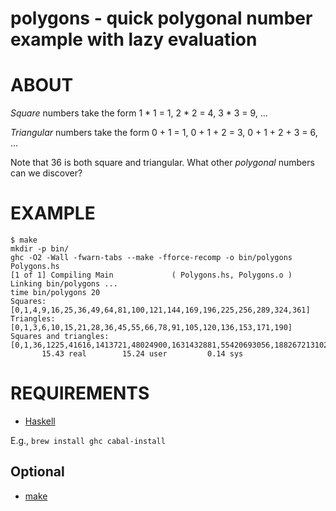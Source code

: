 # polygons - quick polygonal number example with lazy evaluation

# ABOUT

*Square* numbers take the form 1 * 1 = 1, 2 * 2 = 4, 3 * 3 = 9, ...

*Triangular* numbers take the form 0 + 1 = 1, 0 + 1 + 2 = 3, 0 + 1 + 2 + 3 = 6, ...

Note that 36 is both square and triangular. What other *polygonal* numbers can we discover?

# EXAMPLE

```
$ make
mkdir -p bin/
ghc -O2 -Wall -fwarn-tabs --make -fforce-recomp -o bin/polygons Polygons.hs
[1 of 1] Compiling Main             ( Polygons.hs, Polygons.o )
Linking bin/polygons ...
time bin/polygons 20
Squares: [0,1,4,9,16,25,36,49,64,81,100,121,144,169,196,225,256,289,324,361]
Triangles: [0,1,3,6,10,15,21,28,36,45,55,66,78,91,105,120,136,153,171,190]
Squares and triangles: [0,1,36,1225,41616,1413721,48024900,1631432881,55420693056,1882672131025,63955431761796,2172602007770041,7263325169820736,8690408031080164,10245401755863184,17380816062160329,19553418069930369,29053300679282944,31843510970040004,34761632124320656]
       15.43 real        15.24 user         0.14 sys
```

# REQUIREMENTS

* [Haskell](https://www.haskell.org/)

E.g., `brew install ghc cabal-install`

## Optional

* [make](https://www.gnu.org/software/make/make.html)
